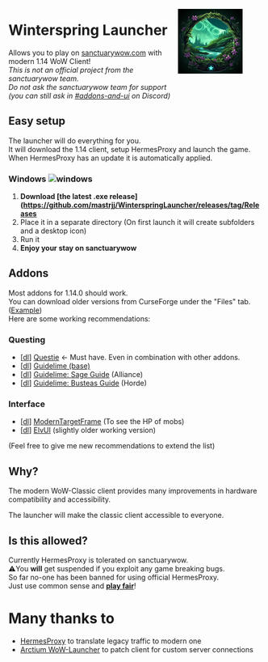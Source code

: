 <figure>
    <img align="right" src="./winterspring-launcher-icon.png" alt="icon">
</figure>

# Winterspring Launcher
Allows you to play on [sanctuarywow.com](https://sanctuarywow.com/) with modern 1.14 WoW Client!  
_This is not an official project from the sanctuarywow team._  
_Do not ask the sanctuarywow team for support_  
_(you can still ask in [#addons-and-ui](https://discord.com/channels/973529971740008448/983067524797177996) on Discord)_ 

## Easy setup
The launcher will do everything for you.  
It will download the 1.14 client, setup HermesProxy and launch the game.  
When HermesProxy has an update it is automatically applied.

### Windows <img src="https://blu.wtf/icon_windows.png" alt="windows" width="24" height="24">
1. **Download [the latest .exe release](https://github.com/mastrjj/WinterspringLauncher/releases/tag/Releases**
2. Place it in a separate directory (On first launch it will create subfolders and a desktop icon)
3. Run it
4. **Enjoy your stay on sanctuarywow**


## Addons
Most addons for 1.14.0 should work.  
You can download older versions from CurseForge under the "Files" tab. ([Example](https://www.curseforge.com/wow/addons/questie/files/all?filter-game-version=2020709689%3A9094))  
Here are some working recommendations: 
### Questing
- [[dl](https://www.curseforge.com/wow/addons/questie/download/3519759)] [Questie](https://www.curseforge.com/wow/addons/questie) <- Must have. Even in combination with other addons.
- [[dl](https://www.curseforge.com/wow/addons/guidelime/download/4026001)] [Guidelime (base)](https://www.curseforge.com/wow/addons/guidelime)
- [[dl](https://www.curseforge.com/wow/addons/guidelime_sage/download/3810259)] [Guidelime: Sage Guide](https://www.curseforge.com/wow/addons/guidelime_sage) (Alliance)
- [[dl](https://www.curseforge.com/wow/addons/guidelime-busteas-1-60-leveling/download/3521451)] [Guidelime: Busteas Guide](https://www.curseforge.com/wow/addons/guidelime-busteas-1-60-leveling) (Horde)

### Interface
- [[dl](https://www.curseforge.com/wow/addons/modern-targetframe/download/4024275)] [ModernTargetFrame](https://www.curseforge.com/wow/addons/modern-targetframe) (To see the HP of mobs)
- [[dl](https://github.com/tukui-org/ElvUI/archive/refs/tags/v1.48-classic.zip)] [ElvUI](https://github.com/tukui-org/ElvUI/releases/tag/v1.48-classic) (slightly older working version)

(Feel free to give me new recommendations to extend the list)

## Why?
The modern WoW-Classic client provides many improvements in hardware compatibility and accessibility.
   
The launcher will make the classic client accessible to everyone.  

## Is this allowed?
Currently HermesProxy is tolerated on sanctuarywow.  
⚠️You **will** get suspended if you exploit any game breaking bugs.  
So far no-one has been banned for using official HermesProxy.  
Just use common sense and <u>**play fair**</u>!

# Many thanks to
- [HermesProxy](https://github.com/WowLegacyCore/HermesProxy) to translate legacy traffic to modern one
- [Arctium WoW-Launcher](https://github.com/Arctium/WoW-Launcher) to patch client for custom server connections
